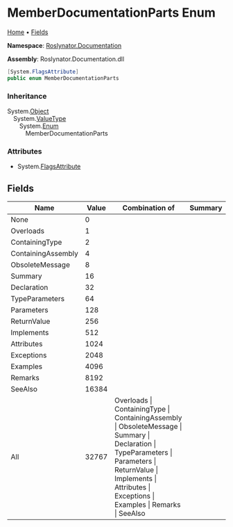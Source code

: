 <a name="_top"></a>

# MemberDocumentationParts Enum

[Home](../../../README.md#_top) &#x2022; [Fields](#fields)

**Namespace**: [Roslynator.Documentation](../README.md#_top)

**Assembly**: Roslynator\.Documentation\.dll

```csharp
[System.FlagsAttribute]
public enum MemberDocumentationParts
```

### Inheritance

System\.[Object](https://docs.microsoft.com/en-us/dotnet/api/system.object)\
&emsp;System\.[ValueType](https://docs.microsoft.com/en-us/dotnet/api/system.valuetype)\
&emsp;&emsp;System\.[Enum](https://docs.microsoft.com/en-us/dotnet/api/system.enum)\
&emsp;&emsp;&emsp;MemberDocumentationParts

### Attributes

* System\.[FlagsAttribute](https://docs.microsoft.com/en-us/dotnet/api/system.flagsattribute)

## Fields

| Name | Value | Combination of | Summary |
| ---- | ----- | -------------- | ------- |
| None | 0 | |
| Overloads | 1 | |
| ContainingType | 2 | |
| ContainingAssembly | 4 | |
| ObsoleteMessage | 8 | |
| Summary | 16 | |
| Declaration | 32 | |
| TypeParameters | 64 | |
| Parameters | 128 | |
| ReturnValue | 256 | |
| Implements | 512 | |
| Attributes | 1024 | |
| Exceptions | 2048 | |
| Examples | 4096 | |
| Remarks | 8192 | |
| SeeAlso | 16384 | |
| All | 32767 | Overloads \| ContainingType \| ContainingAssembly \| ObsoleteMessage \| Summary \| Declaration \| TypeParameters \| Parameters \| ReturnValue \| Implements \| Attributes \| Exceptions \| Examples \| Remarks \| SeeAlso |


